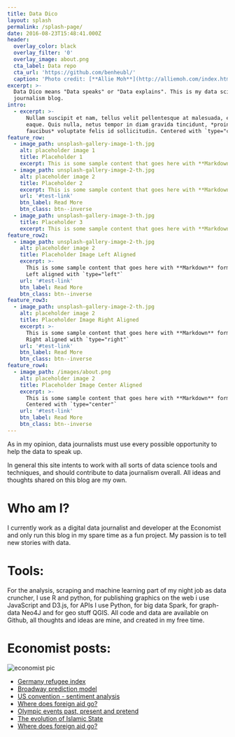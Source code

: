 ```yaml
---
title: Data Dico
layout: splash
permalink: /splash-page/
date: 2016-08-23T15:48:41.000Z
header:
  overlay_color: black
  overlay_filter: '0'
  overlay_image: about.png
  cta_label: Data repo
  cta_url: 'https://github.com/benheubl/'
  caption: 'Photo credit: [**Allie Moh**](http://alliemoh.com/index.html)'
excerpt: >-
  Data Dico means "Data speaks" or "Data explains". This is my data science and
  journalism blog.
intro:
  - excerpt: >-
      Nullam suscipit et nam, tellus velit pellentesque at malesuada, enim
      eaque. Quis nulla, netus tempor in diam gravida tincidunt, *proin
      faucibus* voluptate felis id sollicitudin. Centered with `type="center"`
feature_row:
  - image_path: unsplash-gallery-image-1-th.jpg
    alt: placeholder image 1
    title: Placeholder 1
    excerpt: This is some sample content that goes here with **Markdown** formatting.
  - image_path: unsplash-gallery-image-2-th.jpg
    alt: placeholder image 2
    title: Placeholder 2
    excerpt: This is some sample content that goes here with **Markdown** formatting.
    url: '#test-link'
    btn_label: Read More
    btn_class: btn--inverse
  - image_path: unsplash-gallery-image-3-th.jpg
    title: Placeholder 3
    excerpt: This is some sample content that goes here with **Markdown** formatting.
feature_row2:
  - image_path: unsplash-gallery-image-2-th.jpg
    alt: placeholder image 2
    title: Placeholder Image Left Aligned
    excerpt: >-
      This is some sample content that goes here with **Markdown** formatting.
      Left aligned with `type="left"`
    url: '#test-link'
    btn_label: Read More
    btn_class: btn--inverse
feature_row3:
  - image_path: unsplash-gallery-image-2-th.jpg
    alt: placeholder image 2
    title: Placeholder Image Right Aligned
    excerpt: >-
      This is some sample content that goes here with **Markdown** formatting.
      Right aligned with `type="right"`
    url: '#test-link'
    btn_label: Read More
    btn_class: btn--inverse
feature_row4:
  - image_path: /images/about.png
    alt: placeholder image 2
    title: Placeholder Image Center Aligned
    excerpt: >-
      This is some sample content that goes here with **Markdown** formatting.
      Centered with `type="center"`
    url: '#test-link'
    btn_label: Read More
    btn_class: btn--inverse
---
```


As in my opinion, data journalists must use every possible opportunity to help the data to speak up.

In general this site intents to work with all sorts of data science tools and techniques, and should contribute to data journalism overall. All ideas and thoughts shared on this blog are my own.

# Who am I?

I currently work as a digital data journalist and developer at the Economist and only run this blog in my spare time as a fun project. My passion is to tell new stories with data.

# Tools:

For the analysis, scraping and machine learning part of my night job as data cruncher, I use R and python, for publishing graphics on the web i use JavaScript and D3.js, for APIs I use Python, for big data Spark, for graph-data Neo4J and for geo stuff QGIS. All code and data are available on Github, all thoughts and ideas are mine, and created in my free time.

# Economist posts:

![economist pic](http://talkingbiznews.com/wp-content/uploads/2013/06/the-economist-logo.jpg)

- [Germany refugee index](http://www.economist.com/blogs/graphicdetail/2016/04/daily-chart-8)
- [Broadway prediction model](http://www.economist.com/blogs/graphicdetail/2016/07/daily-chart-18)
- [US convention - sentiment analysis](http://www.economist.com/blogs/graphicdetail/2016/07/daily-chart-19)
- [Where does foreign aid go?](http://www.economist.com/blogs/graphicdetail/2016/08/daily-chart-8)
- [Olympic events past, present and pretend](http://www.economist.com/blogs/graphicdetail/2016/08/daily-chart-15)
- [The evolution of Islamic State](http://www.economist.com/blogs/graphicdetail/2016/08/daily-chart-10)
- [Where does foreign aid go?](http://www.economist.com/blogs/graphicdetail/2016/08/daily-chart-8)
